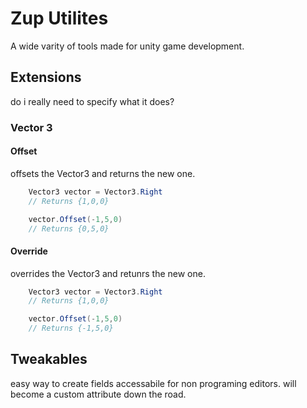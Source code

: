 # Zup Utilites
A wide varity of tools made for unity game development.

## Extensions
do i really need to specify what it does?
### Vector 3
#### Offset
offsets the Vector3 and returns the new one.
```cs
    Vector3 vector = Vector3.Right
    // Returns {1,0,0}

    vector.Offset(-1,5,0)
    // Returns {0,5,0}
```
#### Override
overrides the Vector3 and retunrs the new one.
```cs
    Vector3 vector = Vector3.Right
    // Returns {1,0,0}

    vector.Offset(-1,5,0)
    // Returns {-1,5,0}
```

## Tweakables
easy way to create fields accessabile for non programing editors. will become a custom attribute down the road.